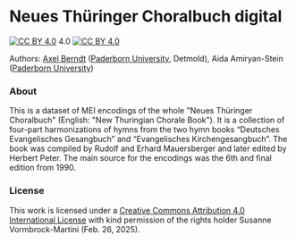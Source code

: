 # Neues Thüringer Choralbuch digital

[![CC BY 4.0][cc-by-image]][cc-by] 4.0 [![CC BY 4.0][cc-by-shield]][cc-by]

Authors: [Axel Berndt](https://github.com/axelberndt) ([Paderborn University](https://www.uni-paderborn.de/person/55565), Detmold), Aida Amiryan-Stein ([Paderborn University](https://www.uni-paderborn.de/person/89520))

### About

This is a dataset of MEI encodings of the whole "Neues Thüringer Choralbuch" (English: "New Thuringian Chorale Book"). It is a collection of four-part harmonizations of hymns from the two hymn books “Deutsches Evangelisches Gesangbuch” and “Evangelisches Kirchengesangbuch”. The book was compiled by Rudolf and Erhard Mauersberger and later edited by Herbert Peter. The main source for the encodings was the 6th and final edition from 1990.

### License
This work is licensed under a [Creative Commons Attribution 4.0 International License][cc-by] with kind permission of the rights holder Susanne Vormbrock-Martini (Feb. 26, 2025).

[cc-by]: http://creativecommons.org/licenses/by/4.0/
[cc-by-image]: https://i.creativecommons.org/l/by/4.0/88x31.png
[cc-by-shield]: https://img.shields.io/badge/License-CC%20BY%204.0-lightgrey.svg

